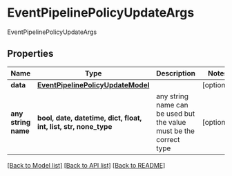 # EventPipelinePolicyUpdateArgs

EventPipelinePolicyUpdateArgs

## Properties
Name | Type | Description | Notes
------------ | ------------- | ------------- | -------------
**data** | [**EventPipelinePolicyUpdateModel**](EventPipelinePolicyUpdateModel.md) |  | [optional] 
**any string name** | **bool, date, datetime, dict, float, int, list, str, none_type** | any string name can be used but the value must be the correct type | [optional]

[[Back to Model list]](../README.md#documentation-for-models) [[Back to API list]](../README.md#documentation-for-api-endpoints) [[Back to README]](../README.md)


